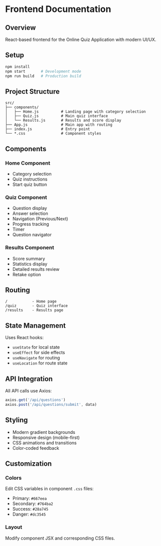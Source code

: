 # Frontend Documentation

## Overview

React-based frontend for the Online Quiz Application with modern UI/UX.

## Setup

```bash
npm install
npm start       # Development mode
npm run build   # Production build
```

## Project Structure

```
src/
├── components/
│   ├── Home.js          # Landing page with category selection
│   ├── Quiz.js          # Main quiz interface
│   └── Results.js       # Results and score display
├── App.js               # Main app with routing
├── index.js             # Entry point
└── *.css                # Component styles
```

## Components

### Home Component
- Category selection
- Quiz instructions
- Start quiz button

### Quiz Component
- Question display
- Answer selection
- Navigation (Previous/Next)
- Progress tracking
- Timer
- Question navigator

### Results Component
- Score summary
- Statistics display
- Detailed results review
- Retake option

## Routing

```
/           - Home page
/quiz       - Quiz interface
/results    - Results page
```

## State Management

Uses React hooks:
- `useState` for local state
- `useEffect` for side effects
- `useNavigate` for routing
- `useLocation` for route state

## API Integration

All API calls use Axios:
```javascript
axios.get('/api/questions')
axios.post('/api/questions/submit', data)
```

## Styling

- Modern gradient backgrounds
- Responsive design (mobile-first)
- CSS animations and transitions
- Color-coded feedback

## Customization

### Colors
Edit CSS variables in component `.css` files:
- Primary: `#667eea`
- Secondary: `#764ba2`
- Success: `#28a745`
- Danger: `#dc3545`

### Layout
Modify component JSX and corresponding CSS files.
